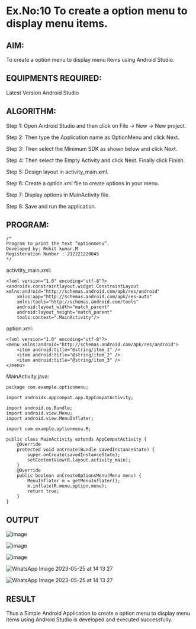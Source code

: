# Ex.No:10 To create a option menu to display menu items.


## AIM:

To create a option menu to display menu items using Android Studio.

## EQUIPMENTS REQUIRED:

Latest Version Android Studio

## ALGORITHM:

Step 1: Open Android Studio and then click on File -> New -> New project.

Step 2: Then type the Application name as OptionMenu and click Next.

Step 3: Then select the Minimum SDK as shown below and click Next.

Step 4: Then select the Empty Activity and click Next. Finally click Finish.

Step 5: Design layout in activity_main.xml.

Step 6: Create a option.xml file to create options in your menu.

Step 7: Display options in MainActivity file.

Step 8: Save and run the application.


## PROGRAM:
```
/*
Program to print the text “optionmenu”.
Developed by: Rohit kumar.M
Registeration Number : 212221220045
*/
```
activtity_main.xml:

```
<?xml version="1.0" encoding="utf-8"?>
<androidx.constraintlayout.widget.ConstraintLayout xmlns:android="http://schemas.android.com/apk/res/android"
    xmlns:app="http://schemas.android.com/apk/res-auto"
    xmlns:tools="http://schemas.android.com/tools"
    android:layout_width="match_parent"
    android:layout_height="match_parent"
    tools:context=".MainActivity"/>
```
option.xml:

```
<?xml version="1.0" encoding="utf-8"?>
<menu xmlns:android="http://schemas.android.com/apk/res/android">
    <item android:title="@string/item_1" />
    <item android:title="@string/item_2" />
    <item android:title="@string/item_3" />
</menu>
```

MainActivity.java:

```
package com.example.optionmenu;

import androidx.appcompat.app.AppCompatActivity;

import android.os.Bundle;
import android.view.Menu;
import android.view.MenuInflater;

import com.example.optionmenu.R;

public class MainActivity extends AppCompatActivity {
    @Override
    protected void onCreate(Bundle savedInstanceState) {
        super.onCreate(savedInstanceState);
        setContentView(R.layout.activity_main);
    }
    @Override
    public boolean onCreateOptionsMenu(Menu menu) {
        MenuInflater m = getMenuInflater();
        m.inflate(R.menu.option,menu);
        return true;
    }
}
```
## OUTPUT

![image](https://github.com/kannan0071/MAD-Ex.No-10/assets/119641638/31b526e6-c0b8-4db3-b190-3258743d7f1e)

![image](https://github.com/kannan0071/MAD-Ex.No-10/assets/119641638/5b0ad7a8-b92f-489b-b221-88bce95e51cf)

![image](https://github.com/kannan0071/MAD-Ex.No-10/assets/119641638/3c21ac8e-18a0-43c0-b79c-1356b42f7e49)

![WhatsApp Image 2023-05-25 at 14 13 27](https://github.com/kannan0071/MAD-Ex.No-10/assets/119641638/7d90553e-3990-4621-b5cc-553d19640297)

![WhatsApp Image 2023-05-25 at 14 13 27](https://github.com/kannan0071/MAD-Ex.No-10/assets/119641638/3c257b09-4978-4d41-baff-6214a68e01c8)

## RESULT
Thus a Simple Android Application to create a option menu to display menu items using Android Studio is developed and executed successfully.

